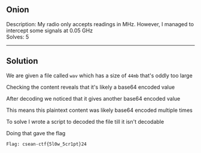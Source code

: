 ## Onion

Description: My radio only accepts readings in MHz. However, I managed to intercept some signals at 0.05 GHz<br>
Solves: 5

---
Solution
---

We are given a file called `wav` which has a size of `44mb` that's oddly too large

Checking the content reveals that it's likely a base64 encoded value

After decoding we noticed that it gives another base64 encoded value

This means this plaintext content was likely base64 encoded multiple times

To solve I wrote a script to decoded the file till it isn't decodable

Doing that gave the flag

```
Flag: csean-ctf{5l0w_5cr1pt}24
```
